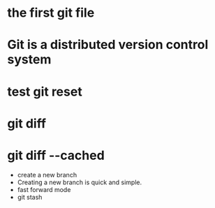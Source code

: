# the first git file
# Git is a distributed version control system
# test git reset
# git diff
# git diff --cached
- create a new branch
- Creating a new branch is quick and simple.
- fast forward mode
- git stash
